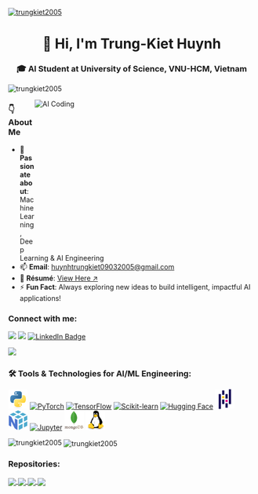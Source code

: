 [![trungkiet2005](https://miro.medium.com/v2/resize:fit:2000/1*8C5-jT1MwQrJ8cO8Zfy81w.gif)](https://github.com/trungkiet2005)
<h1 align="center">👋 Hi, I'm Trung-Kiet Huynh</h1>
<h3 align="center">🎓 AI Student at University of Science, VNU-HCM, Vietnam</h3>

<p align="left">
  <img src="https://komarev.com/ghpvc/?username=trungkiet2005&label=Profile%20views&color=0e75b6&style=flat" alt="trungkiet2005" />
</p>
<img align="right" alt="AI Coding" height="300" width="450" src="https://cdn.dribbble.com/users/730703/screenshots/6581243/avento.gif" />


### 👇 About Me
- 🧠 **Passionate about**: Machine Learning, Deep Learning & AI Engineering  
- 📫 **Email**: [huynhtrungkiet09032005@gmail.com](mailto:huynhtrungkiet09032005@gmail.com)  
- 📄 **Résumé**: [View Here ↗️](https://drive.google.com/file/d/14I8akwM9qPIjNxjfNQNEg1UUSndRpULw/view?usp=sharing)  
- ⚡ **Fun Fact**: Always exploring new ideas to build intelligent, impactful AI applications!  



<h3 align="left">Connect with me:</h3>
<p align="left">
<!-- I take code from PhamThe -->
<!-- <a href="https://kaggle.com/phamtheds" target="blank"><img align="center" src="https://raw.githubusercontent.com/rahuldkjain/github-profile-readme-generator/master/src/images/icons/Social/kaggle.svg" alt="phamtheds" height="30" width="40" /></a>
<a href="https://fb.com/phamducthe2k1" target="blank"><img align="center" src="https://raw.githubusercontent.com/rahuldkjain/github-profile-readme-generator/master/src/images/icons/Social/facebook.svg" alt="phamducthe2k1" height="30" width="40" /></a> -->
<a href="mailto:huynhtrungkiet09032005@gmail.com"><img src="https://img.shields.io/badge/-huynhtrungkiet09032005@gmail.com-D14836?style=flat&logo=Gmail&logoColor=white"/></a>
<a href="https://www.facebook.com/huynhtrungkiet2005/"><img src="https://img.shields.io/badge/-huynhtrungkiet2005-1877F2?style=flat&logo=Facebook&logoColor=white"/></a>

<a href="https://www.linkedin.com/in/trung-kiet-huynh-641130338/">
  <img src="https://img.shields.io/badge/trung--kiet--huynh-641130338-0077B5?style=flat&logo=linkedin&logoColor=white" alt="LinkedIn Badge" />
</a>

<a href="https://www.instagram.com/huynhtrungkiet2005/"><img src="https://img.shields.io/badge/-@huynhtrungkiet2005-E4405F?style=flat&logo=Instagram&logoColor=white"/></a>
</p>

<h3 align="left">🛠️ Tools & Technologies for AI/ML Engineering:</h3>
<p align="left">
  <a href="https://www.python.org/" target="_blank" rel="noreferrer"><img src="https://raw.githubusercontent.com/devicons/devicon/master/icons/python/python-original.svg" alt="Python" width="40" height="40"/></a>
  <a href="https://pytorch.org/" target="_blank" rel="noreferrer"><img src="https://upload.wikimedia.org/wikipedia/commons/1/10/PyTorch_logo_icon.svg" alt="PyTorch" width="40" height="40"/></a>
  <a href="https://www.tensorflow.org/" target="_blank" rel="noreferrer"><img src="https://www.vectorlogo.zone/logos/tensorflow/tensorflow-icon.svg" alt="TensorFlow" width="40" height="40"/></a>
  <a href="https://scikit-learn.org/" target="_blank" rel="noreferrer"><img src="https://upload.wikimedia.org/wikipedia/commons/0/05/Scikit_learn_logo_small.svg" alt="Scikit-learn" width="40" height="40"/></a>
  <a href="https://www.huggingface.co/" target="_blank" rel="noreferrer"><img src="https://huggingface.co/front/assets/huggingface_logo-noborder.svg" alt="Hugging Face" width="40" height="40"/></a>
  <a href="https://pandas.pydata.org/" target="_blank" rel="noreferrer"><img src="https://raw.githubusercontent.com/devicons/devicon/master/icons/pandas/pandas-original.svg" alt="Pandas" width="40" height="40"/></a>
  <a href="https://numpy.org/" target="_blank" rel="noreferrer"><img src="https://raw.githubusercontent.com/devicons/devicon/master/icons/numpy/numpy-original.svg" alt="NumPy" width="40" height="40"/></a>
  <a href="https://jupyter.org/" target="_blank" rel="noreferrer"><img src="https://upload.wikimedia.org/wikipedia/commons/3/38/Jupyter_logo.svg" alt="Jupyter" width="40" height="40"/></a>
  <a href="https://www.mongodb.com/" target="_blank" rel="noreferrer"><img src="https://raw.githubusercontent.com/devicons/devicon/master/icons/mongodb/mongodb-original-wordmark.svg" alt="MongoDB" width="40" height="40"/></a>
  <a href="https://www.linux.org/" target="_blank" rel="noreferrer"><img src="https://raw.githubusercontent.com/devicons/devicon/master/icons/linux/linux-original.svg" alt="Linux" width="40" height="40"/></a>
</p>






<p><img align="left" src="https://github-readme-stats.vercel.app/api/top-langs?username=trungkiet2005&show_icons=true&locale=en&layout=compact&theme=tokyonight" alt="trungkiet2005" /></p>
<p>&nbsp;<img align="center" src="https://github-readme-stats.vercel.app/api?username=trungkiet2005&show_icons=true&locale=en&theme=tokyonight" alt="trungkiet2005" /></p>













<h3 align="left">Repositories:</h3>






<a href="https://github.com/trungkiet2005/NutriCare-Recommend-API/">
  <!-- Change the `github-readme-stats.anuraghazra1.vercel.app` to `github-readme-stats.vercel.app`  -->
  <img align="center" src="https://github-readme-stats.anuraghazra1.vercel.app/api/pin/?username=trungkiet2005&repo=NutriCare-Recommend-API&theme=radical" />
</a>    





<a href="https://github.com/trungkiet2005/Document-Translatation-API/">
  <!-- Change the `github-readme-stats.anuraghazra1.vercel.app` to `github-readme-stats.vercel.app`  -->
  <img align="center" src="https://github-readme-stats.anuraghazra1.vercel.app/api/pin/?username=trungkiet2005&repo=Document-Translatation-API&theme=gruvbox" />
</a> 





<a href="https://github.com/trungkiet2005/gpt1-from-scratch/">
  <!-- Change the `github-readme-stats.anuraghazra1.vercel.app` to `github-readme-stats.vercel.app`  -->
  <img align="center" src="https://github-readme-stats.anuraghazra1.vercel.app/api/pin/?username=trungkiet2005&repo=gpt1-from-scratch&theme=dark" />
</a>





<a href="https://github.com/trungkiet2005/ChatGPT1_Web/">
  <!-- Change the `github-readme-stats.anuraghazra1.vercel.app` to `github-readme-stats.vercel.app`  -->
  <img align="center" src="https://github-readme-stats.anuraghazra1.vercel.app/api/pin/?username=trungkiet2005&repo=ChatGPT1_Web&theme=merko" />
</a>



   








